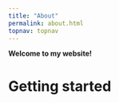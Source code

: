 ```yaml
---
title: "About"
permalink: about.html
topnav: topnav
---
```





**Welcome to my website!**


# Getting started


